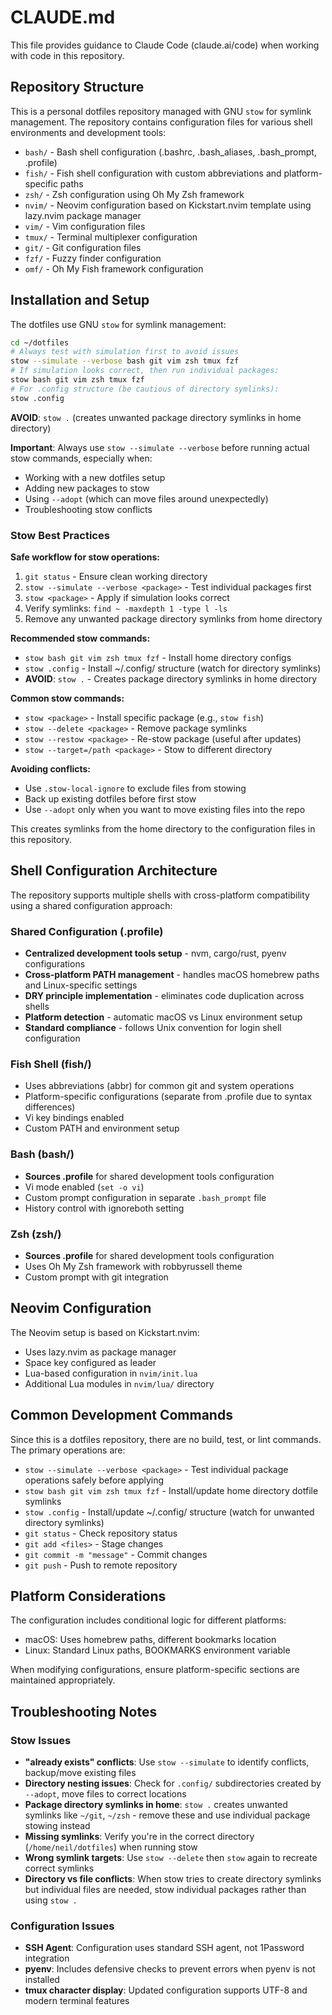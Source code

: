 # CLAUDE.md

This file provides guidance to Claude Code (claude.ai/code) when working with code in this repository.

## Repository Structure

This is a personal dotfiles repository managed with GNU `stow` for symlink management. The repository contains configuration files for various shell environments and development tools:

- `bash/` - Bash shell configuration (.bashrc, .bash_aliases, .bash_prompt, .profile)
- `fish/` - Fish shell configuration with custom abbreviations and platform-specific paths
- `zsh/` - Zsh configuration using Oh My Zsh framework
- `nvim/` - Neovim configuration based on Kickstart.nvim template using lazy.nvim package manager
- `vim/` - Vim configuration files
- `tmux/` - Terminal multiplexer configuration
- `git/` - Git configuration files
- `fzf/` - Fuzzy finder configuration
- `omf/` - Oh My Fish framework configuration

## Installation and Setup

The dotfiles use GNU `stow` for symlink management:

```bash
cd ~/dotfiles
# Always test with simulation first to avoid issues
stow --simulate --verbose bash git vim zsh tmux fzf
# If simulation looks correct, then run individual packages:
stow bash git vim zsh tmux fzf
# For .config structure (be cautious of directory symlinks):
stow .config
```

**AVOID**: `stow .` (creates unwanted package directory symlinks in home directory)

**Important**: Always use `stow --simulate --verbose` before running actual stow commands, especially when:
- Working with a new dotfiles setup
- Adding new packages to stow  
- Using `--adopt` (which can move files around unexpectedly)
- Troubleshooting stow conflicts

### Stow Best Practices

**Safe workflow for stow operations:**
1. `git status` - Ensure clean working directory
2. `stow --simulate --verbose <package>` - Test individual packages first
3. `stow <package>` - Apply if simulation looks correct
4. Verify symlinks: `find ~ -maxdepth 1 -type l -ls`
5. Remove any unwanted package directory symlinks from home directory

**Recommended stow commands:**
- `stow bash git vim zsh tmux fzf` - Install home directory configs
- `stow .config` - Install ~/.config/ structure (watch for directory symlinks)
- **AVOID**: `stow .` - Creates package directory symlinks in home directory

**Common stow commands:**
- `stow <package>` - Install specific package (e.g., `stow fish`)
- `stow --delete <package>` - Remove package symlinks
- `stow --restow <package>` - Re-stow package (useful after updates)
- `stow --target=/path <package>` - Stow to different directory

**Avoiding conflicts:**
- Use `.stow-local-ignore` to exclude files from stowing
- Back up existing dotfiles before first stow
- Use `--adopt` only when you want to move existing files into the repo

This creates symlinks from the home directory to the configuration files in this repository.

## Shell Configuration Architecture

The repository supports multiple shells with cross-platform compatibility using a shared configuration approach:

### Shared Configuration (.profile)
- **Centralized development tools setup** - nvm, cargo/rust, pyenv configurations
- **Cross-platform PATH management** - handles macOS homebrew paths and Linux-specific settings  
- **DRY principle implementation** - eliminates code duplication across shells
- **Platform detection** - automatic macOS vs Linux environment setup
- **Standard compliance** - follows Unix convention for login shell configuration

### Fish Shell (fish/)
- Uses abbreviations (abbr) for common git and system operations
- Platform-specific configurations (separate from .profile due to syntax differences)
- Vi key bindings enabled
- Custom PATH and environment setup

### Bash (bash/)
- **Sources .profile** for shared development tools configuration
- Vi mode enabled (`set -o vi`)
- Custom prompt configuration in separate `.bash_prompt` file
- History control with ignoreboth setting

### Zsh (zsh/)
- **Sources .profile** for shared development tools configuration
- Uses Oh My Zsh framework with robbyrussell theme
- Custom prompt with git integration

## Neovim Configuration

The Neovim setup is based on Kickstart.nvim:
- Uses lazy.nvim as package manager
- Space key configured as leader
- Lua-based configuration in `nvim/init.lua`
- Additional Lua modules in `nvim/lua/` directory

## Common Development Commands

Since this is a dotfiles repository, there are no build, test, or lint commands. The primary operations are:

- `stow --simulate --verbose <package>` - Test individual package operations safely before applying
- `stow bash git vim zsh tmux fzf` - Install/update home directory dotfile symlinks
- `stow .config` - Install/update ~/.config/ structure (watch for unwanted directory symlinks)
- `git status` - Check repository status
- `git add <files>` - Stage changes
- `git commit -m "message"` - Commit changes
- `git push` - Push to remote repository

## Platform Considerations

The configuration includes conditional logic for different platforms:
- macOS: Uses homebrew paths, different bookmarks location  
- Linux: Standard Linux paths, BOOKMARKS environment variable

When modifying configurations, ensure platform-specific sections are maintained appropriately.

## Troubleshooting Notes

### Stow Issues
- **"already exists" conflicts**: Use `stow --simulate` to identify conflicts, backup/move existing files
- **Directory nesting issues**: Check for `.config/` subdirectories created by `--adopt`, move files to correct locations
- **Package directory symlinks in home**: `stow .` creates unwanted symlinks like `~/git`, `~/zsh` - remove these and use individual package stowing instead
- **Missing symlinks**: Verify you're in the correct directory (`/home/neil/dotfiles`) when running stow
- **Wrong symlink targets**: Use `stow --delete` then `stow` again to recreate correct symlinks
- **Directory vs file conflicts**: When stow tries to create directory symlinks but individual files are needed, stow individual packages rather than using `stow .`

### Configuration Issues
- **SSH Agent**: Configuration uses standard SSH agent, not 1Password integration
- **pyenv**: Includes defensive checks to prevent errors when pyenv is not installed
- **tmux character display**: Updated configuration supports UTF-8 and modern terminal features


